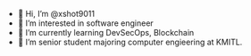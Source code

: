 - 👋 Hi, I’m @xshot9011
- 👀 I’m interested in software engineer
- 🌱 I’m currently learning DevSecOps, Blockchain
- 🤗 I’m senior student majoring computer engieering at KMITL.
<!---
xshot9011/xshot9011 is a ✨ special ✨ repository because its `README.md` (this file) appears on your GitHub profile.
You can click the Preview link to take a look at your changes.
--->
